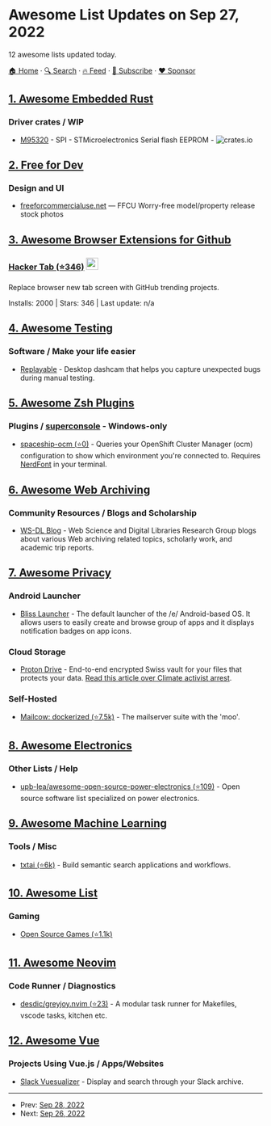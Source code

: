 # Awesome List Updates on Sep 27, 2022

12 awesome lists updated today.

[🏠 Home](/README.md) · [🔍 Search](https://www.trackawesomelist.com/search/) · [🔥 Feed](https://www.trackawesomelist.com/rss.xml) · [📮 Subscribe](https://trackawesomelist.us17.list-manage.com/subscribe?u=d2f0117aa829c83a63ec63c2f&id=36a103854c) · [❤️  Sponsor](https://github.com/sponsors/theowenyoung)



## [1. Awesome Embedded Rust](/content/rust-embedded/awesome-embedded-rust/README.md)

### Driver crates / WIP

*   [M95320](https://crates.io/crates/m95320) - SPI - STMicroelectronics Serial flash EEPROM - ![crates.io](https://img.shields.io/crates/v/m95320.svg)

## [2. Free for Dev](/content/ripienaar/free-for-dev/README.md)

### Design and UI

*   [freeforcommercialuse.net](https://freeforcommercialuse.net/) — FFCU Worry-free model/property release stock photos

## [3. Awesome Browser Extensions for Github](/content/stefanbuck/awesome-browser-extensions-for-github/README.md)

### [Hacker Tab (⭐346)](https://github.com/huchenme/hacker-tab-extension) <a href="https://chrome.google.com/webstore/detail/hacker-tab/ibomigipadcieapbemkegkmadbbanbgm"><img src="https://raw.githubusercontent.com/alrra/browser-logos/master/src/chrome/chrome_48x48.png" width="24" /></a>

Replace browser new tab screen with GitHub trending projects.

Installs: 2000 | Stars: 346 | Last update: n/a

## [4. Awesome Testing](/content/TheJambo/awesome-testing/README.md)

### Software / Make your life easier

*   [Replayable](https://replayable.io) - Desktop dashcam that helps you capture unexpected bugs during manual testing.

## [5. Awesome Zsh Plugins](/content/unixorn/awesome-zsh-plugins/README.md)

### Plugins / [superconsole](https://github.com/alexchmykhalo/superconsole) - Windows-only

*   [spaceship-ocm (⭐0)](https://github.com/iamkirkbater/spaceship-ocm-plugin) - Queries your OpenShift Cluster Manager (ocm) configuration to show which environment you're connected to. Requires [NerdFont](https://www.nerdfonts.com/font-downloads) in your terminal.

## [6. Awesome Web Archiving](/content/iipc/awesome-web-archiving/README.md)

### Community Resources / Blogs and Scholarship

*   [WS-DL Blog](https://ws-dl.blogspot.com/) - Web Science and Digital Libraries Research Group blogs about various Web archiving related topics, scholarly work, and academic trip reports.

## [7. Awesome Privacy](/content/pluja/awesome-privacy/README.md)

### Android Launcher

*   [Bliss Launcher](https://f-droid.org/en/packages/foundation.e.blisslauncher/) - The default launcher of the /e/ Android-based OS.
    It allows users to easily create and browse group of apps and it displays notification badges on app icons.

### Cloud Storage

*   [Proton Drive](https://proton.me/drive) - End-to-end encrypted Swiss vault for your files that protects your data. [Read this article over Climate activist arrest](https://protonmail.com/blog/climate-activist-arrest/).

### Self-Hosted

*   [Mailcow: dockerized (⭐7.5k)](https://github.com/mailcow/mailcow-dockerized) - The mailserver suite with the 'moo'.

## [8. Awesome Electronics](/content/kitspace/awesome-electronics/README.md)

### Other Lists / Help

*   [upb-lea/awesome-open-source-power-electronics (⭐109)](https://github.com/upb-lea/awesome-open-source-power-electronics) - Open source software list specialized on power electronics.

## [9. Awesome Machine Learning](/content/josephmisiti/awesome-machine-learning/README.md)

### Tools / Misc

*   [txtai (⭐6k)](https://github.com/neuml/txtai) - Build semantic search applications and workflows.

## [10. Awesome List](/content/sindresorhus/awesome/README.md)

### Gaming

*   [Open Source Games (⭐1.1k)](https://github.com/michelpereira/awesome-open-source-games#readme)

## [11. Awesome Neovim](/content/rockerBOO/awesome-neovim/README.md)

### Code Runner / Diagnostics

*   [desdic/greyjoy.nvim (⭐23)](https://github.com/desdic/greyjoy.nvim) - A modular task runner for Makefiles, vscode tasks, kitchen etc.

## [12. Awesome Vue](/content/vuejs/awesome-vue/README.md)

### Projects Using Vue.js / Apps/Websites

*   [Slack Vuesualizer](https://slack-vuesualizer.vercel.app) - Display and search through your Slack archive.

---

- Prev: [Sep 28, 2022](/content/2022/09/28/README.md)
- Next: [Sep 26, 2022](/content/2022/09/26/README.md)